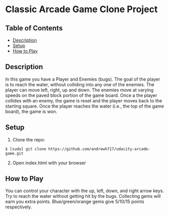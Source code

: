 # Classic Arcade Game Clone Project

## Table of Contents

- [Description](#description)
- [Setup](#setup)
- [How to Play](#how-to-play)

## Description

In this game you have a Player and Enemies (bugs). The goal of the player is to reach the water, without colliding into any one of the enemies.
The player can move left, right, up and down.
The enemies move at varying speeds on the paved block portion of the game board.
Once a the player collides with an enemy, the game is reset and the player moves back to the starting square.
Once the player reaches the water (i.e., the top of the game board), the game is won.

## Setup

1. Clone the repo:
  ```
  $ [sudo] git clone https://github.com/andrewh717/udacity-arcade-game.git
  ```

2. Open index.html with your browser

## How to Play

You can control your character with the up, left, down, and right arrow keys.
Try to reach the water without getting hit by the bugs.
Collecting gems will earn you extra points. Blue/green/orange gems give 5/10/15 points respectively.